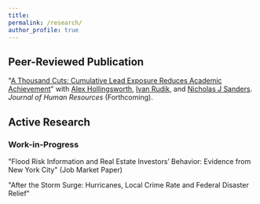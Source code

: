 ```yaml
---
title:
permalink: /research/
author_profile: true
---
```



<h2 id="pubs">
Peer-Reviewed Publication
</h2>

"[A Thousand Cuts: Cumulative Lead Exposure Reduces Academic Achievement](https://doi.org/10.3368/jhr.0222-12169R2)" with [Alex Hollingsworth][ah], [Ivan Rudik][ir], and [Nicholas J Sanders][njs]. *Journal of Human Resources* (Forthcoming). <a href="/files/research/lead-education.pdf"><i class="fas fa-fw fa-file-pdf zoom" aria-hidden="true"></i></a>

<h2 id="active">
Active Research
</h2>

### Work-in-Progress

"Flood Risk Information and Real Estate Investors’ Behavior: Evidence from New York City" (Job Market Paper)

"After the Storm Surge: Hurricanes, Local Crime Rate and Federal Disaster Relief"


[ah]: https://hollina.github.io/
[ir]: https://ivanrudik.com/
[njs]: https://njsanders.human.cornell.edu/njsanders/Intro.html

